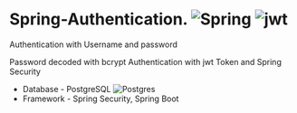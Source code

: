 # Spring-Authentication. ![Spring](https://img.shields.io/badge/spring-%236DB33F.svg?style=for-the-badge&logo=spring&logoColor=white) ![jwt](http://jwt.io/img/badge-compatible.svg)
Authentication with Username and password 

Password decoded with bcrypt
Authentication with jwt Token and Spring Security


* Database - PostgreSQL  ![Postgres](https://img.shields.io/badge/postgres-%23316192.svg?style=for-the-badge&logo=postgresql&logoColor=white)
* Framework - Spring Security, Spring Boot
